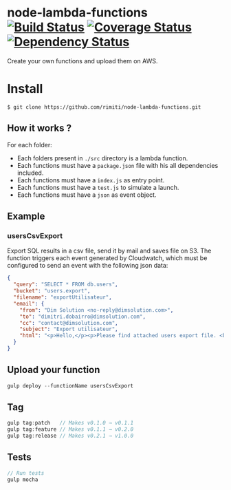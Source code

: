 # node-lambda-functions [![Build Status](https://travis-ci.org/rimiti/node-lambda-functions.svg?branch=master)](https://travis-ci.org/rimiti/node-lambda-functions) [![Coverage Status](https://coveralls.io/repos/github/rimiti/node-lambda-functions/badge.svg?branch=master)](https://coveralls.io/github/rimiti/node-lambda-functions?branch=master) [![Dependency Status](https://www.versioneye.com/user/projects/595a15cb6725bd002f1b82bd/badge.svg?style=flat-square)](https://www.versioneye.com/user/projects/595a15cb6725bd002f1b82bd)

Create your own functions and upload them on AWS.

# Install
```
$ git clone https://github.com/rimiti/node-lambda-functions.git
```

## How it works ?
For each folder:
- Each folders present in `./src` directory is a lambda function.
- Each functions must have a `package.json` file with his all dependencies included.
- Each functions must have a `index.js` as entry point.
- Each functions must have a `test.js` to simulate a launch.
- Each functions must have a `json` as event object. 

## Example

### usersCsvExport
Export SQL results in a csv file, send it by mail and saves file on S3.
The function triggers each event generated by Cloudwatch, which must be configured to send an event with the following json data:
```json
{
  "query": "SELECT * FROM db.users",
  "bucket": "users.export",
  "filename": "exportUtilisateur",
  "email": {
    "from": "Dim Solution <no-reply@dimsolution.com>",
    "to": "dimitri.dobairro@dimsolution.com",
    "cc": "contact@dimsolution.com",
    "subject": "Export utilisateur",
    "html": "<p>Hello,</p><p>Please find attached users export file. <br><br></p><small><i>This is an automatic email, please do not reply.</i></small>"
  }
}
```

## Upload your function
```js
gulp deploy --functionName usersCsvExport
```

## Tag
```js
gulp tag:patch   // Makes v0.1.0 → v0.1.1
gulp tag:feature // Makes v0.1.1 → v0.2.0
gulp tag:release // Makes v0.2.1 → v1.0.0
```

## Tests
```js
// Run tests
gulp mocha
```

